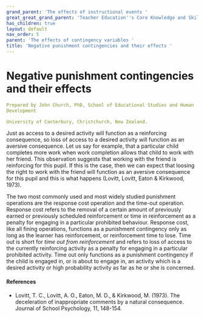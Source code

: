 ```yaml
---
grand_parent: 'The effects of instructional events '
great_great_grand_parent: 'Teacher Education''s Core Knowledge and Skills.'
has_children: true
layout: default
nav_order: 5
parent: 'The effects of contingency variables '
title: 'Negative punishment contingencies and their effects '
---
```

# Negative punishment contingencies and their effects


```yaml
Prepared by John Church, PhD, School of Educational Studies and Human
Development

University of Canterbury, Christchurch, New Zealand.
```


Just as access to a desired activity will function as a reinforcing
consequence, so loss of access to a desired activity will function as an
aversive consequence. Let us say for example, that a particular child
completes more work when work completion allows that child to work with
her friend. This observation suggests that working with the friend is
reinforcing for this pupil. If this is the case, then we can expect that
loosing the right to work with the friend will function as an aversive
consequence for this pupil and this is what happens (Lovitt, Lovitt,
Eaton & Kirkwood, 1973).

The two most commonly used and most widely studied punishment operations
are the response cost operation and the time-out operation. Response
cost refers to the removal of a certain amount of previously earned or
previously scheduled reinforcement or time in reinforcement as a penalty
for engaging in a particular prohibited behaviour. Response cost, like
all fining operations, functions as a punishment contingency only as
long as the learner has reinforcement, or reinforcement time to lose.
Time out is short for *time out from reinforcement* and refers to loss
of access to the currently reinforcing activity as a penalty for
engaging in a particular prohibited activity. Time out only functions as
a punishment contingency if the child is engaged in, or is about to
engage in, an activity which is a desired activity or high probability
activity as far as he or she is concerned.


#### References

-   Lovitt, T. C., Lovitt, A. O., Eaton, M. D., & Kirkwood, M. (1973).
    The deceleration of inappropriate comments by a natural consequence.
    Journal of School Psychology, 11, 148-154.
